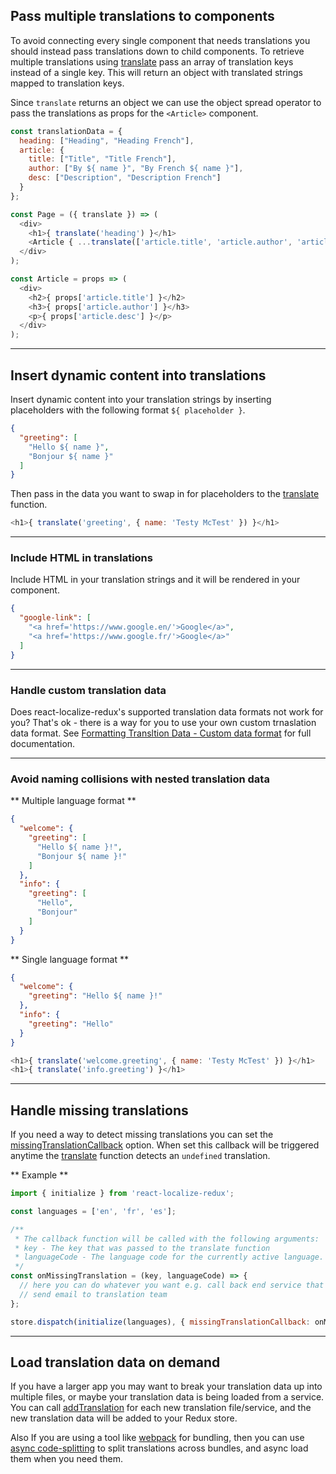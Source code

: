 ## Pass multiple translations to components

To avoid connecting every single component that needs translations you should instead pass translations down to child components.
To retrieve multiple translations using [translate](../api/selectors#translatekey-string-string-data) pass an array of translation keys instead of a single key. This will return an object with translated strings mapped to translation keys.

Since `translate` returns an object we can use the object spread operator to pass the translations as props for the `<Article>` component.

```javascript
const translationData = {
  heading: ["Heading", "Heading French"],
  article: {
    title: ["Title", "Title French"],
    author: ["By ${ name }", "By French ${ name }"],
    desc: ["Description", "Description French"]
  }
};

const Page = ({ translate }) => (
  <div>
    <h1>{ translate('heading') }</h1>
    <Article { ...translate(['article.title', 'article.author', 'article.desc'], { name: 'Ted' }) } />
  </div>
);

const Article = props => (
  <div>
    <h2>{ props['article.title'] }</h2>
    <h3>{ props['article.author'] }</h3>
    <p>{ props['article.desc'] }</p>
  </div>
);
```


---------------



## Insert dynamic content into translations

Insert dynamic content into your translation strings by inserting placeholders with the following format `${ placeholder }`.

```json
{
  "greeting": [
    "Hello ${ name }",
    "Bonjour ${ name }"
  ]
}
```

Then pass in the data you want to swap in for placeholders to the [translate](../api/selectors#translatekey-string-string-data) function.

```javascript
<h1>{ translate('greeting', { name: 'Testy McTest' }) }</h1>
```


---------------



### Include HTML in translations

Include HTML in your translation strings and it will be rendered in your component.

```json
{
  "google-link": [
    "<a href='https://www.google.en/'>Google</a>",
    "<a href='https://www.google.fr/'>Google</a>"
  ]
}
```



---------------



### Handle custom translation data

Does react-localize-redux's supported translation data formats not work for you? That's ok - there is a way for you to use your own custom trnaslation data format. See [Formatting Transltion Data - Custom data format](../formatting-translation-data/#custom-data-format) for full documentation.



---------------



### Avoid naming collisions with nested translation data

** Multiple language format **

```json
{
  "welcome": {
    "greeting": [
      "Hello ${ name }!",
      "Bonjour ${ name }!"
    ]
  },
  "info": {
    "greeting": [
      "Hello",
      "Bonjour"
    ]
  }
}
```

** Single language format **

```json
{
  "welcome": {
    "greeting": "Hello ${ name }!"
  },
  "info": {
    "greeting": "Hello"
  }
}
```

```javascript
<h1>{ translate('welcome.greeting', { name: 'Testy McTest' }) }</h1>
<h1>{ translate('info.greeting') }</h1>
```


---------------


## Handle missing translations

If you need a way to detect missing translations you can set the [missingTranslationCallback](../api/action-creators/#initialize-options) option. When set this callback will be triggered anytime the [translate](../api/selectors/#translatekey-string-string-data-options) function detects an `undefined` translation. 

** Example **

```javascript
import { initialize } from 'react-localize-redux';

const languages = ['en', 'fr', 'es'];

/**
 * The callback function will be called with the following arguments:
 * key - The key that was passed to the translate function
 * languageCode - The language code for the currently active language.
 */
const onMissingTranslation = (key, languageCode) => {
  // here you can do whatever you want e.g. call back end service that will 
  // send email to translation team
};

store.dispatch(initialize(languages), { missingTranslationCallback: onMissingTranslation });
```


---------------


## Load translation data on demand

If you have a larger app you may want to break your translation data up into multiple files, or maybe your translation data is being loaded from a service. You can call [addTranslation](#addtranslationdata) for each new translation file/service, and the new translation data will be added to your Redux store.

Also If you are using a tool like [webpack](https://webpack.js.org) for bundling, then you can use [async code-splitting](https://webpack.js.org/guides/code-splitting-async/) to split translations across bundles, and async load them when you need them.